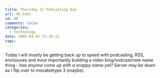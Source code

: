 ```yaml
---
title: Thursday Is Podcasting Day
url: 90.html
id: 90
comments: false
categories:
  - technology
date: 2005-04-07 11:10:11
tags:
---
```


Today I will mostly be getting back up to speed with podcasting, RSS, enclosures and most importantly building a video blog/vodcast/new name thing - _has anyone come up with a snappy name yet?_ Server may be down as I flip over to movabletype 3 (maybe).